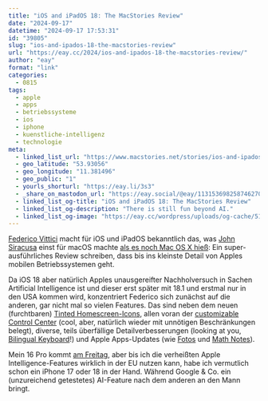 ```yaml
---
title: "iOS and iPadOS 18: The MacStories Review"
date: "2024-09-17"
datetime: "2024-09-17 17:53:31"
id: "39805"
slug: "ios-and-ipados-18-the-macstories-review"
url: "https://eay.cc/2024/ios-and-ipados-18-the-macstories-review/"
author: "eay"
format: "link"
categories:
  - 0815
tags:
  - apple
  - apps
  - betriebssysteme
  - ios
  - iphone
  - kuenstliche-intelligenz
  - technologie
meta:
  - linked_list_url: "https://www.macstories.net/stories/ios-and-ipados-18-the-macstories-review/"
  - geo_latitude: "53.93056"
  - geo_longitude: "11.381496"
  - geo_public: "1"
  - yourls_shorturl: "https://eay.li/3s3"
  - _share_on_mastodon_url: "https://eay.social/@eay/113153698258746270"
  - linked_list_og-title: "iOS and iPadOS 18: The MacStories Review"
  - linked_list_og-description: "There is still fun beyond AI."
  - linked_list_og-image: "https://eay.cc/wordpress/uploads/og-cache/51684cbbaa19e7f52ab587bc2b2ccbdb.webp"
---
```


[Federico Vittici](https://mastodon.macstories.net/@viticci) macht für iOS und iPadOS bekanntlich das, was [John Siracusa](https://hypercritical.co/about/) einst für macOS machte [als es noch Mac OS X hieß](https://eay.cc/?s=John+Siracusa): Ein super-ausführliches Review schreiben, dass bis ins kleinste Detail von Apples mobilen Betriebssystemen geht.

Da iOS 18 aber natürlich Apples unausgereifter Nachholversuch in Sachen Artificial Intelligence ist und dieser erst später mit 18.1 und erstmal nur in den USA kommen wird, konzentriert Federico sich zunächst auf die anderen, gar nicht mal so vielen Features. Das sind neben dem neuen (furchtbaren) [Tinted Homescreen-Icons](https://www.macstories.net/stories/ios-and-ipados-18-the-macstories-review/3/#icon-colors-dark-mode-and-tinting), allen voran der [customizable Control Center](https://www.macstories.net/stories/ios-and-ipados-18-the-macstories-review/4/#the-new-control-center) (cool, aber, natürlich wieder mit unnötigen Beschränkungen belegt), diverse, teils überfällige Detailverbesserungen (looking at you, [Bilingual Keyboard](https://www.macstories.net/stories/ios-and-ipados-18-the-macstories-review/12/#keyboard)!) und Apple Apps-Updates (wie [Fotos](https://www.macstories.net/stories/ios-and-ipados-18-the-macstories-review/9/#photos) und [Math Notes](https://www.macstories.net/stories/ios-and-ipados-18-the-macstories-review/6/#calculator)).

Mein 16 Pro kommt [am Freitag](https://eay.social/@eay/113134266298218097), aber bis ich die verheißten Apple Intelligence-Features wirklich in der EU nutzen kann, habe ich vermutlich schon ein iPhone 17 oder 18 in der Hand. Während Google & Co. ein (unzureichend getestetes) AI-Feature nach dem anderen an den Mann bringt.
